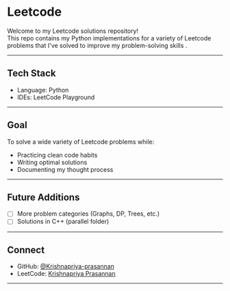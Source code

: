 # Leetcode 

Welcome to my Leetcode solutions repository!  
This repo contains my Python implementations for a variety of Leetcode problems that I've solved to improve my problem-solving skills .

---

## Tech Stack

- Language: Python 
- IDEs: LeetCode Playground

---

## Goal

To solve a wide variety of Leetcode problems while:
- Practicing clean code habits
- Writing optimal solutions
- Documenting my thought process

---

## Future Additions

- [ ] More problem categories (Graphs, DP, Trees, etc.)
- [ ] Solutions in C++ (parallel folder)

---

##  Connect

- GitHub: [@Krishnapriya-prasannan](https://github.com/Krishnapriya-prasannan)
- LeetCode: [Krishnapriya Prasannan](https://leetcode.com/u/3mkDtRs2FG) 

---



